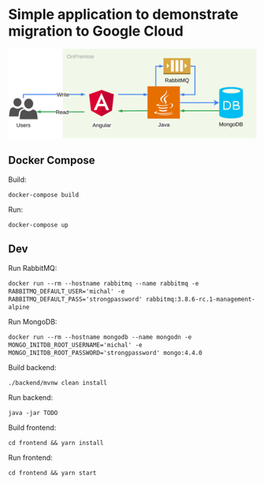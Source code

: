 # Simple application to demonstrate migration to Google Cloud
![Architecture](on_premise_architecture.png)


## Docker Compose
Build:
```
docker-compose build
```

Run:
```
docker-compose up
```

## Dev
Run RabbitMQ:
```
docker run --rm --hostname rabbitmq --name rabbitmq -e RABBITMQ_DEFAULT_USER='michal' -e RABBITMQ_DEFAULT_PASS='strongpassword' rabbitmq:3.8.6-rc.1-management-alpine
```

Run MongoDB:
```
docker run --rm --hostname mongodb --name mongodn -e MONGO_INITDB_ROOT_USERNAME='michal' -e MONGO_INITDB_ROOT_PASSWORD='strongpassword' mongo:4.4.0
```

Build backend:
```
./backend/mvnw clean install
```

Run backend:
```
java -jar TODO
```

Build frontend:
```
cd frontend && yarn install
```

Run frontend:
```
cd frontend && yarn start
```
